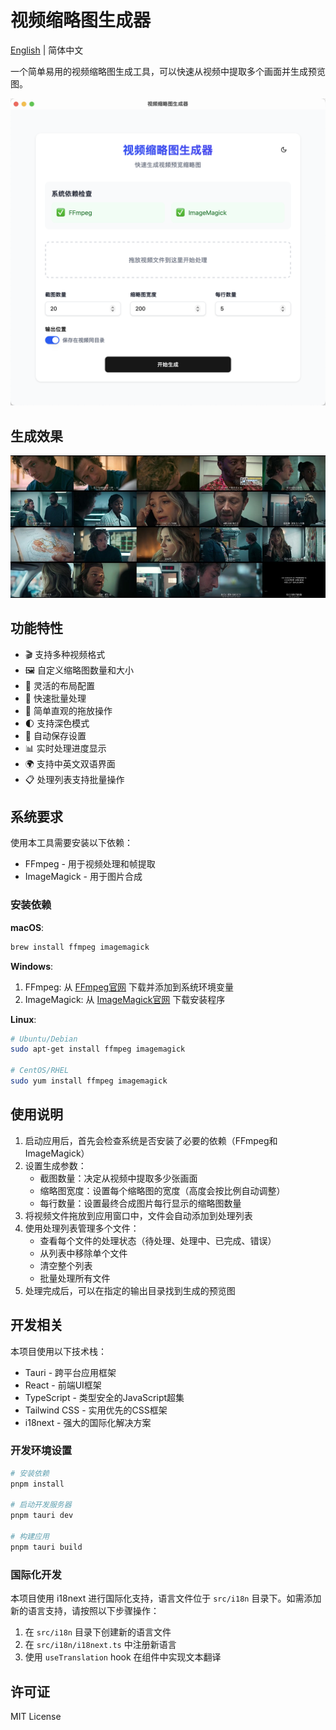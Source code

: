 # 视频缩略图生成器

[English](./README.md) | 简体中文

一个简单易用的视频缩略图生成工具，可以快速从视频中提取多个画面并生成预览图。

![预览图](./public/preview.png)

## 生成效果

![生成效果](./public/thumbnails.jpg)

## 功能特性

- 🎬 支持多种视频格式
- 🖼️ 自定义缩略图数量和大小
- 📐 灵活的布局配置
- 🚀 快速批量处理
- 🎯 简单直观的拖放操作
- 🌓 支持深色模式
- 💾 自动保存设置
- 📊 实时处理进度显示
- 🌍 支持中英文双语界面
- 📋 处理列表支持批量操作

## 系统要求

使用本工具需要安装以下依赖：

- FFmpeg - 用于视频处理和帧提取
- ImageMagick - 用于图片合成

### 安装依赖

**macOS**:
```bash
brew install ffmpeg imagemagick
```

**Windows**:
1. FFmpeg: 从 [FFmpeg官网](https://ffmpeg.org/download.html) 下载并添加到系统环境变量
2. ImageMagick: 从 [ImageMagick官网](https://imagemagick.org/script/download.php) 下载安装程序

**Linux**:
```bash
# Ubuntu/Debian
sudo apt-get install ffmpeg imagemagick

# CentOS/RHEL
sudo yum install ffmpeg imagemagick
```

## 使用说明

1. 启动应用后，首先会检查系统是否安装了必要的依赖（FFmpeg和ImageMagick）
2. 设置生成参数：
   - 截图数量：决定从视频中提取多少张画面
   - 缩略图宽度：设置每个缩略图的宽度（高度会按比例自动调整）
   - 每行数量：设置最终合成图片每行显示的缩略图数量
3. 将视频文件拖放到应用窗口中，文件会自动添加到处理列表
4. 使用处理列表管理多个文件：
   - 查看每个文件的处理状态（待处理、处理中、已完成、错误）
   - 从列表中移除单个文件
   - 清空整个列表
   - 批量处理所有文件
5. 处理完成后，可以在指定的输出目录找到生成的预览图

## 开发相关

本项目使用以下技术栈：

- Tauri - 跨平台应用框架
- React - 前端UI框架
- TypeScript - 类型安全的JavaScript超集
- Tailwind CSS - 实用优先的CSS框架
- i18next - 强大的国际化解决方案

### 开发环境设置

```bash
# 安装依赖
pnpm install

# 启动开发服务器
pnpm tauri dev

# 构建应用
pnpm tauri build
```

### 国际化开发

本项目使用 i18next 进行国际化支持，语言文件位于 `src/i18n` 目录下。如需添加新的语言支持，请按照以下步骤操作：

1. 在 `src/i18n` 目录下创建新的语言文件
2. 在 `src/i18n/i18next.ts` 中注册新语言
3. 使用 `useTranslation` hook 在组件中实现文本翻译

## 许可证

MIT License